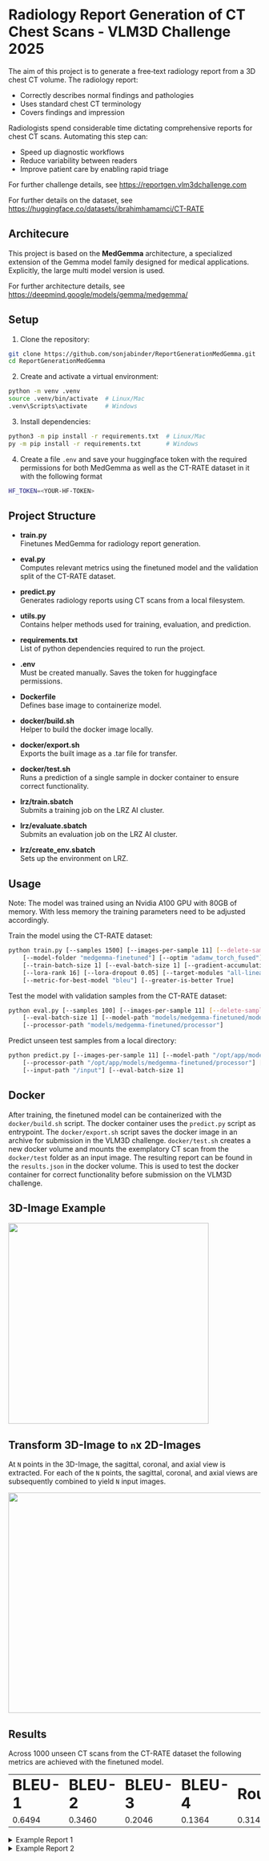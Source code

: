 # Radiology Report Generation of CT Chest Scans - VLM3D Challenge 2025

The aim of this project is to generate a free‑text radiology report from a 3D chest CT volume. The radiology report:
- Correctly describes normal findings and pathologies
- Uses standard chest CT terminology
- Covers findings and impression

Radiologists spend considerable time dictating comprehensive reports for chest CT scans. Automating this step can:
- Speed up diagnostic workflows
- Reduce variability between readers
- Improve patient care by enabling rapid triage

For further challenge details, see https://reportgen.vlm3dchallenge.com

For further details on the dataset, see https://huggingface.co/datasets/ibrahimhamamci/CT-RATE

## Architecure

This project is based on the **MedGemma** architecture, a specialized extension of the Gemma model family designed for medical applications. Explicitly, the large multi model version is used. 

For further architecture details, see https://deepmind.google/models/gemma/medgemma/


## Setup

1. Clone the repository:
  ```bash
  git clone https://github.com/sonjabinder/ReportGenerationMedGemma.git
  cd ReportGenerationMedGemma
  ```

2. Create and activate a virtual environment:
  ```bash
  python -m venv .venv
  source .venv/bin/activate  # Linux/Mac
  .venv\Scripts\activate     # Windows
  ```

3. Install dependencies:
  ```bash
  python3 -m pip install -r requirements.txt  # Linux/Mac
  py -m pip install -r requirements.txt       # Windows
  ```

4. Create a file `.env` and save your huggingface token with the required permissions for both MedGemma as well as the CT-RATE dataset in it with the following format 
  ```bash
  HF_TOKEN=<YOUR-HF-TOKEN>
  ```

## Project Structure

- **train.py**  
  Finetunes MedGemma for radiology report generation.
  
- **eval.py**  
  Computes relevant metrics using the finetuned model and the validation split of the CT-RATE dataset.

- **predict.py**  
  Generates radiology reports using CT scans from a local filesystem.

- **utils.py**  
  Contains helper methods used for training, evaluation, and prediction.

- **requirements.txt**  
  List of python dependencies required to run the project.

- **.env**  
  Must be created manually. Saves the token for huggingface permissions. 

- **Dockerfile**  
  Defines base image to containerize model.

- **docker/build.sh**  
  Helper to build the docker image locally.
  
- **docker/export.sh**  
  Exports the built image as a .tar file for transfer.
  
- **docker/test.sh**  
  Runs a prediction of a single sample in docker container to ensure correct functionality.

- **lrz/train.sbatch**  
  Submits a training job on the LRZ AI cluster.
  
- **lrz/evaluate.sbatch**  
  Submits an evaluation job on the LRZ AI cluster.
  
- **lrz/create_env.sbatch**  
  Sets up the environment on LRZ.
  

## Usage

Note: The model was trained using an Nvidia A100 GPU with 80GB of memory. With less memory the training parameters need to be adjusted accordingly.

Train the model using the CT-RATE dataset:
```bash
python train.py [--samples 1500] [--images-per-sample 11] [--delete-sample-after-downloading] \
	[--model-folder "medgemma-finetuned"] [--optim "adamw_torch_fused"] [--epochs 20] [--learning-rate 0.00001] \
	[--train-batch-size 1] [--eval-batch-size 1] [--gradient-accumulation-steps 4] [--lora-alpha 16] \
	[--lora-rank 16] [--lora-dropout 0.05] [--target-modules "all-linear"] [--resume-from-checkpoint ""] \
	[--metric-for-best-model "bleu"] [--greater-is-better True] 
```

Test the model with validation samples from the CT-RATE dataset:
```bash
python eval.py [--samples 100] [--images-per-sample 11] [--delete-sample-after-downloading] \
	[--eval-batch-size 1] [--model-path "models/medgemma-finetuned/model"] \
	[--processor-path "models/medgemma-finetuned/processor"]
```

Predict unseen test samples from a local directory:
```bash
python predict.py [--images-per-sample 11] [--model-path "/opt/app/models/medgemma-finetuned/model"] \
	[--processor-path "/opt/app/models/medgemma-finetuned/processor"] [--output-file "/output/results.json"] \
	[--input-path "/input"] [--eval-batch-size 1]
```


## Docker

After training, the finetuned model can be containerized with the `docker/build.sh` script. The docker container uses the `predict.py` script as entrypoint. The `docker/export.sh` script saves the docker image in an archive for submission in the VLM3D challenge. `docker/test.sh` creates a new docker volume and mounts the exemplatory CT scan from the `docker/test` folder as an input image. The resulting report can be found in the `results.json` in the docker volume. This is used to test the docker container for correct functionality before submission on the VLM3D challenge.


## 3D-Image Example

<img width = "400" src="https://github.com/user-attachments/assets/6693b8be-6f44-43e1-8ebc-6de85009c34b" />


## Transform 3D-Image to ``n``x 2D-Images

At `N` points in the 3D-Image, the sagittal, coronal, and axial view is extracted. For each of the `N` points, the sagittal, coronal, and axial views are subsequently combined to yield `N` input images.

<img width="898" height="439" src="https://github.com/user-attachments/assets/7f6d3d75-9e0c-4919-a660-32706cb7ca9c" />


## Results

Across 1000 unseen CT scans from the CT-RATE dataset the following metrics are achieved with the finetuned model.

<table>
<tr>
<td><b style="font-size:30px">BLEU-1</b></td>
<td><b style="font-size:30px">BLEU-2</b></td>
<td><b style="font-size:30px">BLEU-3</b></td>
<td><b style="font-size:30px">BLEU-4</b></td>
<td><b style="font-size:30px">RougeL</b></td>
<td><b style="font-size:30px">Meteor</b></td>
</tr>
<tr>
<td>0.6494</td>
<td>0.3460</td>
<td>0.2046</td>
<td>0.1364</td>
<td>0.3140</td>
<td>0.3469</td>
</tr>
</table>

<details>
<summary>Example Report 1</summary>

On the left hand side, the provided report from the dataset is shown. On the right hand side, the predicted model output is shown. The differences between those two reports for the same CT scan are highlighted. Below the reports, the metrics associated with the genereated report are given.

<table>
<tr>
<td><b style="font-size:30px">Ground Truth</b></td>
<td><b style="font-size:30px">Model Output</b></td>
</tr>
<tr>
<td>

Findings: Trachea and both main bronchi are open. <br/>
**There is** no **obstructive** pathology in the trachea and both main bronchi. <br/>
**There are several millimetric nonspecific nodules in the right lung.** <br/>
No mass or infiltrative lesion was detected in both lungs. Mediastinal structures cannot be evaluated optimally because contrast material is not given. As far as can be observed: Heart contour and size are normal. No pleural or pericardial effusion was detected. The widths of the mediastinal main vascular structures are normal. No pathologically enlarged lymph nodes were detected in the mediastinum and hilar regions. No pathological wall thickness increase was observed in the esophagus within the sections. No upper abdominal free fluid-collection was detected in the sections. No enlarged lymph nodes in pathological dimensions were detected. In the upper abdominal organs within the sections, there is no mass with distinguishable borders as far as it can be observed within the borders of non-enhanced CT. Thoracic vertebral corpus heights, alignments and densities are normal. Intervertebral disc distances are preserved. 
The neural foramina are open. No lytic-destructive lesions were detected in the bone structures within the sections. <br/>
<br/>
Impressions: **Several millimetric nonspecific nodules in the right lung**

</td>
<td>

Findings: Trachea and both main bronchi are open. <br/>
No **occlusive** pathology **was detected** in the trachea and both main bronchi. <br/>
<br/><br/>
No mass or infiltrative lesion was detected in both lungs. Mediastinal structures cannot be evaluated optimally because contrast material is not given. As far as can be observed: Heart contour and size are normal. No pleural or pericardial effusion was detected. The widths of the mediastinal main vascular structures are normal. No pathologically enlarged lymph nodes were detected in the mediastinum and hilar regions. No pathological wall thickness increase was observed in the esophagus within the sections. No upper abdominal free fluid-collection was detected in the sections. No enlarged lymph nodes in pathological dimensions were detected. In the upper abdominal organs within the sections, there is no mass with distinguishable borders as far as it can be observed within the borders of non-enhanced CT. Thoracic vertebral corpus heights, alignments and densities are normal. Intervertebral disc distances are preserved. The neural foramina are open. No lytic-destructive lesions were detected in the bone structures within the sections. <br/>
<br/>
Impressions: **Findings within normal limits**<br/>
<br/>

</td>
</tr>
</table>

<table>
<tr>
<td><b style="font-size:30px">BLEU-1</b></td>
<td><b style="font-size:30px">BLEU-2</b></td>
<td><b style="font-size:30px">BLEU-3</b></td>
<td><b style="font-size:30px">BLEU-4</b></td>
<td><b style="font-size:30px">RougeL</b></td>
<td><b style="font-size:30px">Meteor</b></td>
</tr>
<tr>
<td>0.6317</td>
<td>0.5987</td>
<td>0.5911</td>
<td>0.5833</td>
<td>0.7338</td>
<td>0.8779</td>
</tr>
</table>

</details>


<details>
<summary>Example Report 2</summary>

On the left hand side, the provided report from the dataset is shown. On the right hand side, the predicted model output is shown. The differences between those two reports for the same CT scan are highlighted. Below the reports, the metrics associated with the genereated report are given.

<table>
<tr>
<td><b style="font-size:30px">Ground Truth</b></td>
<td><b style="font-size:30px">Model Output</b></td>
</tr>
<tr>
<td>

Findings: <br/>
Trachea and both main bronchi are open. No occlusive pathology was detected in the trachea and both main bronchi. <br/>
**Central and peripheral consolidations and ground glass areas are observed in the middle lobe and lower lobe of the right lung. There are also small areas of ground glass and nodular-shaped consolidations in the left lung.** <br/>
The described **findings** were **evaluated** in favor of viral pneumonia. <br/>
**Findings described especially in the right lung are frequently encountered findings in Covid-19 pneumonia.** <br/>
No mass was detected in both lungs. Mediastinal structures cannot be evaluated optimally because contrast material is not given. As far as can be observed: Heart contour and size are normal. No pleural or pericardial effusion was detected. The widths of the mediastinal main vascular structures are normal. <br/>
No enlarged lymph nodes **in pathological size and appearance** were detected in the mediastinum and hilar regions. <br/>
No pathological wall thickness increase was observed in the esophagus within the sections. No upper abdominal free fluid-collection was detected in the sections. <br/>
No **pathologically** enlarged lymph nodes were **observed**. <br/><br/>
In the upper abdominal organs within the sections, there is no mass with distinguishable borders as far as it can be observed within the borders of non-enhanced CT. Thoracic vertebral corpus heights, alignments and densities are normal. Intervertebral disc distances are preserved. The neural foramina are open. No lytic-destructive lesions were detected in the bone structures within the sections. <br/>
<br/>
Impressions: Findings **evaluated in favor of** viral pneumonia in both lungs<br/>

</td>
<td>

Findings: <br/> 
Trachea and both main bronchi are open. No occlusive pathology was detected in the trachea and both main bronchi. <br/>
**Peripheral and centrally located ground glass areas are observed in the upper and lower lobes of both lungs and the middle lobe of the right lung.** <br/><br/>
The described **manifestations** were **first voted** in favor of viral pneumonia. <br/>
**These findings are frequently observed in Covid-19 pneumonia.** <br/>
No mass was detected in both lungs. Mediastinal structures cannot be evaluated optimally because contrast material is not given. As far as can be observed: Heart contour and size are normal. No pleural or pericardial effusion was detected. The widths of the mediastinal main vascular structures are normal. <br/>
No **pathologically** enlarged lymph nodes were detected in the mediastinum and hilar regions. <br/>
No pathological wall thickness increase was observed in the esophagus within the sections. No upper abdominal free fluid-collection was detected in the sections. <br/>
No enlarged lymph nodes **in pathological dimensions** were **detected**. <br/>
In the upper abdominal organs within the sections, there is no mass with distinguishable borders as far as it can be observed within the borders of non-enhanced CT. Thoracic vertebral corpus heights, alignments and densities are normal. Intervertebral disc distances are preserved. The neural foramina are open. No lytic-destructive lesions were detected in the bone structures within the sections. <br/>
<br/>
Impressions: Findings **consistent with** viral pneumonia in both lungs<br/>

</td>
</tr>
</table>


<table>
<tr>
<td><b style="font-size:30px">BLEU-1</b></td>
<td><b style="font-size:30px">BLEU-2</b></td>
<td><b style="font-size:30px">BLEU-3</b></td>
<td><b style="font-size:30px">BLEU-4</b></td>
<td><b style="font-size:30px">RougeL</b></td>
<td><b style="font-size:30px">Meteor</b></td>
</tr>
<tr>
<td>0.6731</td>
<td>0.5978</td>
<td>0.5663</td>
<td>0.5346</td>
<td>0.7175</td>
<td>0.8711</td>
</tr>
</table>

</details>

